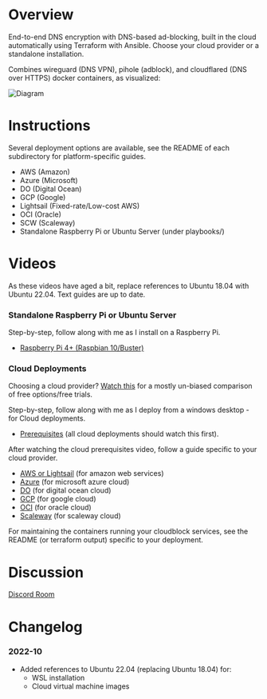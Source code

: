 # Overview
End-to-end DNS encryption with DNS-based ad-blocking, built in the cloud automatically using Terraform with Ansible. Choose your cloud provider or a standalone installation.

Combines wireguard (DNS VPN), pihole (adblock), and cloudflared (DNS over HTTPS) docker containers, as visualized:

![Diagram](diagram.png)

# Instructions
Several deployment options are available, see the README of each subdirectory for platform-specific guides.
- AWS (Amazon)
- Azure (Microsoft)
- DO (Digital Ocean)
- GCP (Google)
- Lightsail (Fixed-rate/Low-cost AWS)
- OCI (Oracle)
- SCW (Scaleway)
- Standalone Raspberry Pi or Ubuntu Server (under playbooks/)

# Videos
As these videos have aged a bit, replace references to Ubuntu 18.04 with Ubuntu 22.04. Text guides are up to date.

### Standalone Raspberry Pi or Ubuntu Server
Step-by-step, follow along with me as I install on a Raspberry Pi.
- [Raspberry Pi 4+ (Raspbian 10/Buster)](https://youtu.be/9oeQZvltWDc)

### Cloud Deployments
Choosing a cloud provider? [Watch this](https://youtu.be/HB7VwTffdIY) for a mostly un-biased comparison of free options/free trials.

Step-by-step, follow along with me as I deploy from a windows desktop - for Cloud deployments.
- [Prerequisites](https://youtu.be/SJ0hrXPbMNo) (all cloud deployments should watch this first).

After watching the cloud prerequisites video, follow a guide specific to your cloud provider.
- [AWS or Lightsail](https://youtu.be/zNElF0iS2bM) (for amazon web services)
- [Azure](https://youtu.be/eZKptCWW-RI) (for microsoft azure cloud)
- [DO](https://youtu.be/cYOeJpuEuFo) (for digital ocean cloud)
- [GCP](https://youtu.be/EZyn6dEdqe0) (for google cloud)
- [OCI](https://youtu.be/bVoO6XRNhJs) (for oracle cloud)
- [Scaleway](https://youtu.be/jiyEKAixi0w) (for scaleway cloud)

For maintaining the containers running your cloudblock services, see the README (or terraform output) specific to your deployment.

# Discussion
[Discord Room](https://discord.gg/zmu6GVnPnj)

# Changelog

### 2022-10
* Added references to Ubuntu 22.04 (replacing Ubuntu 18.04) for:
  * WSL installation
  * Cloud virtual machine images